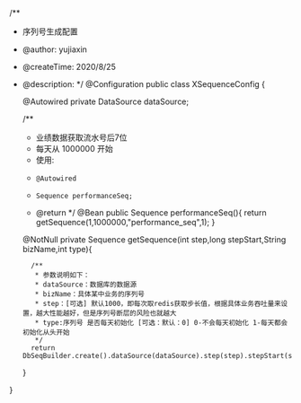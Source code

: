 /**
* 序列号生成配置
* @author: yujiaxin
* @createTime: 2020/8/25
* @description:
  */
  @Configuration
  public class XSequenceConfig {

  @Autowired
  private DataSource dataSource;


    /**
     * 业绩数据获取流水号后7位
     * 每天从 1000000 开始
     * 使用:
     *     @Autowired
     *     Sequence performanceSeq;
     * @return
     */
    @Bean
    public Sequence performanceSeq(){
        return getSequence(1,1000000,"performance_seq",1);
    }

    @NotNull
    private Sequence getSequence(int step,long stepStart,String bizName,int type){

        /**
         * 参数说明如下：
         * dataSource：数据库的数据源
         * bizName：具体某中业务的序列号
         * step：[可选] 默认1000，即每次取redis获取步长值，根据具体业务吞吐量来设置，越大性能越好，但是序列号断层的风险也就越大
         * type:序列号 是否每天初始化 [可选：默认：0] 0-不会每天初始化 1-每天都会初始化从头开始
         */
        return DbSeqBuilder.create().dataSource(dataSource).step(step).stepStart(stepStart).bizName(bizName).setType(type).build();
    }

}
